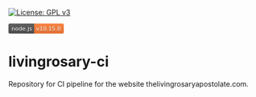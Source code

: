 [![License: GPL v3](https://img.shields.io/badge/License-GPLv3-blue.svg)](https://www.gnu.org/licenses/gpl-3.0)


<svg xmlns="http://www.w3.org/2000/svg" xmlns:xlink="http://www.w3.org/1999/xlink" width="110" height="20"><linearGradient id="b" x2="0" y2="100%"><stop offset="0" stop-color="#bbb" stop-opacity=".1"/><stop offset="1" stop-opacity=".1"/></linearGradient><clipPath id="a"><rect width="110" height="20" rx="3" fill="#fff"/></clipPath><g clip-path="url(#a)"><path fill="#555" d="M0 0h51v20H0z"/><path fill="#fe7d37" d="M51 0h59v20H51z"/><path fill="url(#b)" d="M0 0h110v20H0z"/></g><g fill="#fff" text-anchor="middle" font-family="DejaVu Sans,Verdana,Geneva,sans-serif" font-size="110"> <text x="265" y="150" fill="#010101" fill-opacity=".3" transform="scale(.1)" textLength="410">node.js</text><text x="265" y="140" transform="scale(.1)" textLength="410">node.js</text><text x="795" y="150" fill="#010101" fill-opacity=".3" transform="scale(.1)" textLength="490">v10.15.0</text><text x="795" y="140" transform="scale(.1)" textLength="490">v10.15.0</text></g> </svg>

# livingrosary-ci
Repository for CI pipeline for the website thelivingrosaryapostolate.com.  
